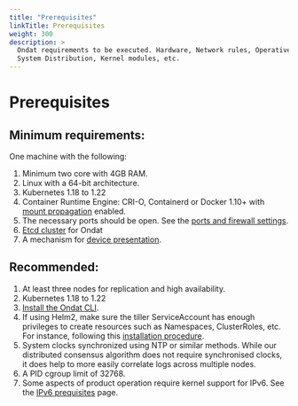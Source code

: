 ```yaml
---
title: "Prerequisites"
linkTitle: Prerequisites
weight: 300
description: >
  Ondat requirements to be executed. Hardware, Network rules, Operative
  System Distribution, Kernel modules, etc.
---
```


# Prerequisites

## Minimum requirements:

One machine with the following:

1. Minimum two core with 4GB RAM.
1. Linux with a 64-bit architecture.
1. Kubernetes 1.18 to 1.22
1. Container Runtime Engine: CRI-O, Containerd or Docker 1.10+ with [mount propagation](/docs/prerequisites/mountpropagation) enabled.
1. The necessary ports should be open. See the [ports and firewall settings](/docs/prerequisites/firewalls).
1. [Etcd cluster](/docs/prerequisites/etcd) for Ondat
1. A mechanism for [device presentation](/docs/prerequisites/systemconfiguration).

## Recommended:

1. At least three nodes for replication and high availability.
1. Kubernetes 1.18 to 1.22
1. [Install the Ondat CLI](/docs/reference/cli/_index).
1. If using Helm2, make sure the tiller ServiceAccount has enough privileges to
   create resources such as Namespaces, ClusterRoles, etc. For instance, following this [installation
   procedure](https://v2.helm.sh/docs/using_helm/#role-based-access-control).
1. System clocks synchronized using NTP or similar methods. While our
   distributed consensus algorithm does not require synchronised clocks, it
   does help to more easily correlate logs across multiple nodes.
1. A PID cgroup limit of 32768.
1. Some aspects of product operation require kernel support for IPv6. See the
   [IPv6 prequisites](/docs/prerequisites/ipv6) page.
